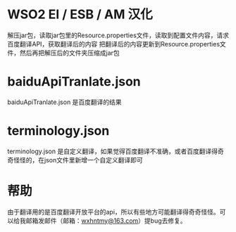 # WSO2 EI / ESB / AM 汉化
解压jar包，读取jar包里的Resource.properties文件，读取到配置文件内容，请求百度翻译API，获取翻译后的内容
把翻译后的内容更新到Resource.properties文件，然后再把解压后的文件夹压缩成jar包

# baiduApiTranlate.json
baiduApiTranlate.json 是百度翻译的结果

# terminology.json
terminology.json 是自定义翻译，如果觉得百度翻译不准确，或者百度翻译得奇奇怪怪的，在json文件里新增一个自定义翻译即可

# 帮助
由于翻译用的是百度翻译开放平台的api，所以有些地方可能翻译得奇奇怪怪。可以给我邮箱发邮件（邮箱：wxhntmy@163.com）提bug去修复。